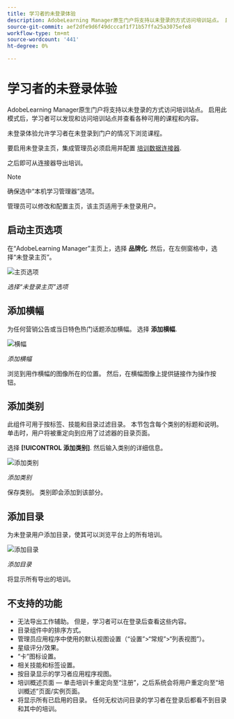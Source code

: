 ```yaml
---
title: 学习者的未登录体验
description: AdobeLearning Manager原生门户将支持以未登录的方式访问培训站点。 启用此模式后，学习者可以发现和访问培训站点并查看各种可用的课程和内容。 未登录体验允许学习者在未登录到门户的情况下浏览课程。
source-git-commit: aef2dfe9d6f49dcccaf1f71b57ffa25a3075efe8
workflow-type: tm+mt
source-wordcount: '441'
ht-degree: 0%

---
```


# 学习者的未登录体验

AdobeLearning Manager原生门户将支持以未登录的方式访问培训站点。 启用此模式后，学习者可以发现和访问培训站点并查看各种可用的课程和内容。

未登录体验允许学习者在未登录到门户的情况下浏览课程。

要启用未登录主页，集成管理员必须启用并配置 [培训数据连接器](/help/migrated/integration-admin/feature-summary/connectors.md#training-data-access).

之后即可从连接器导出培训。

>[!NOTE]
>
>确保选中“本机学习管理器”选项。

管理员可以修改和配置主页，该主页适用于未登录用户。

## 启动主页选项

在“AdobeLearning Manager”主页上，选择 **品牌化**. 然后，在左侧窗格中，选择“未登录主页”。

![主页选项](assets/non-logged-in-homepage.png)

*选择“未登录主页”选项*

## 添加横幅

为任何营销公告或当日特色热门话题添加横幅。 选择 **添加横幅**.

![横幅](assets/add-banner-image.png)

*添加横幅*

浏览到用作横幅的图像所在的位置。 然后，在横幅图像上提供链接作为操作按钮。

## 添加类别

此组件可用于按标签、技能和目录过滤目录。 本节包含每个类别的标题和说明。 单击时，用户将被重定向到应用了过滤器的目录页面。

选择 **[!UICONTROL 添加类别]**. 然后输入类别的详细信息。

![添加类别](assets/add-category.png)

*添加类别*

保存类别。 类别即会添加到该部分。

## 添加目录

为未登录用户添加目录，使其可以浏览平台上的所有培训。

![添加目录](assets/add-catalog.png)

*添加目录*

将显示所有导出的培训。

## 不支持的功能

* 无法导出工作辅助。 但是，学习者可以在登录后查看这些内容。
* 目录组件中的排序方式。
* 管理员应用程序中使用的默认视图设置（“设置”>“常规”>“列表视图”）。
* 星级评分/效果。
* “卡”图标设置。
* 相关技能和标签设置。
* 按目录显示的学习者应用程序视图。
* 培训概述页面 — 单击培训卡重定向至“注册”，之后系统会将用户重定向至“培训概述”页面/实例页面。
* 将显示所有已启用的目录。 任何无权访问目录的学习者在登录后都看不到目录和其中的培训。
